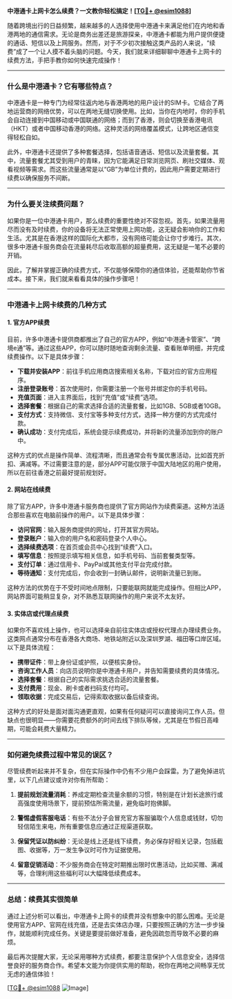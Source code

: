 **中港通卡上网卡怎么续费？一文教你轻松搞定！[[TG💪+ @esim1088](https://t.me/s/esim1088)]**

随着跨境出行的日益频繁，越来越多的人选择使用中港通卡来满足他们在内地和香港两地的通信需求。无论是商务出差还是旅游探亲，中港通卡都能为用户提供便捷的通话、短信以及上网服务。然而，对于不少初次接触这类产品的人来说，“续费”成了一个让人摸不着头脑的问题。今天，我们就来详细聊聊中港通卡上网卡的续费方法，手把手教你如何快速完成操作！

---

### **什么是中港通卡？它有哪些特点？**

中港通卡是一种专门为经常往返内地与香港两地的用户设计的SIM卡。它结合了两地运营商的网络优势，可以在两地无缝切换使用。比如，当你在内地时，你的手机会自动连接到中国移动或中国联通的网络；而到了香港，则会切换至香港电讯（HKT）或者中国移动香港的网络。这种灵活的网络覆盖模式，让跨地区通信变得轻松自如。

此外，中港通卡还提供了多种套餐选择，包括语音通话、短信以及流量套餐。其中，流量套餐尤其受到用户的青睐，因为它能满足日常浏览网页、刷社交媒体、观看视频等需求。而这些流量通常是以“GB”为单位计费的，因此用户需要定期进行续费以确保服务不间断。

---

### **为什么要关注续费问题？**

如果你是一位中港通卡用户，那么续费的重要性绝对不容忽视。首先，如果流量用尽而没有及时续费，你的设备将无法正常使用上网功能，这无疑会影响你的工作和生活。尤其是在香港这样的国际化大都市，没有网络可能会让你寸步难行。其次，很多中港通卡服务商会在流量耗尽后收取高额的超量费用，这无疑是一笔不必要的开销。

因此，了解并掌握正确的续费方式，不仅能够保障你的通信体验，还能帮助你节省成本。接下来，我们就来看看具体的操作步骤吧！

---

### **中港通卡上网卡续费的几种方式**

#### **1. 官方APP续费**
目前，许多中港通卡提供商都推出了自己的官方APP，例如“中港通卡管家”、“跨境e通”等。通过这些APP，你可以随时随地查询剩余流量、查看账单明细，并完成续费操作。以下是具体步骤：

- **下载并安装APP**：前往手机应用商店搜索相关名称，下载对应的官方应用程序。
- **注册登录账号**：首次使用时，你需要注册一个账号并绑定你的手机号码。
- **充值页面**：进入主界面后，找到“充值”或“续费”选项。
- **选择套餐**：根据自己的需求选择合适的流量套餐，比如1GB、5GB或者10GB。
- **支付方式**：支持微信、支付宝等多种支付方式，选择一种方便的方式完成付款。
- **确认成功**：支付完成后，系统会提示续费成功，并将新的流量添加到你的账户中。

这种方式的优点是操作简单、流程清晰，而且通常会有专属优惠活动，比如首充折扣、满减等。不过需要注意的是，部分APP可能仅限于中国大陆地区的用户使用，所以在前往香港之前最好提前规划好。

#### **2. 网站在线续费**
除了官方APP，许多中港通卡服务商也提供了官方网站作为续费渠道。这种方法适合那些喜欢在电脑前操作的用户。以下是具体步骤：

- **访问官网**：输入服务商提供的网址，打开其官方网站。
- **登录账户**：输入你的用户名和密码登录个人中心。
- **选择续费选项**：在首页或会员中心找到“续费”入口。
- **填写信息**：按照提示填写相关信息，如手机号码、当前套餐类型等。
- **支付订单**：通过信用卡、PayPal或其他支付平台完成付款。
- **等待通知**：支付完成后，你会收到一封确认邮件，说明新流量已到账。

这种方法的优势在于不受时间地点限制，只要能联网就能完成操作。但相比APP，网站界面可能稍显复杂，对不熟悉互联网操作的用户来说不太友好。

#### **3. 实体店或代理点续费**
如果你不喜欢线上操作，也可以选择亲自前往实体店或授权代理点办理续费业务。这类网点通常分布在香港各大商场、地铁站附近以及深圳罗湖、福田等口岸区域。以下是具体流程：

- **携带证件**：带上身份证或护照，以便核实身份。
- **咨询工作人员**：向店员说明你是中港通卡用户，并告知需要续费的具体情况。
- **选择套餐**：根据自己的实际需求挑选合适的流量套餐。
- **支付费用**：现金、刷卡或者扫码支付均可。
- **领取收据**：完成交易后，记得索取收据以备后续查询。

这种方式的好处是面对面沟通更直观，如果有任何疑问可以直接询问工作人员。但缺点也很明显——你需要花费额外的时间去线下排队等候，尤其是在节假日高峰期，可能会耗费大量精力。

---

### **如何避免续费过程中常见的误区？**

尽管续费听起来并不复杂，但在实际操作中仍有不少用户会踩雷。为了避免掉进坑里，以下几点建议或许对你有所帮助：

1. **提前规划流量消耗**：养成定期检查流量余额的习惯，特别是在计划长途旅行或高强度使用场景下，提前预估所需流量，避免临时抱佛脚。
   
2. **警惕虚假客服电话**：有些不法分子会冒充官方客服骗取个人信息或钱财，切勿轻信陌生来电，所有重要信息应通过正规渠道获取。

3. **保留凭证以防纠纷**：无论是线上还是线下续费，务必保存好相关记录，包括截图、收据等，万一发生争议时可作为证据使用。

4. **留意促销活动**：不少服务商会在特定时期推出限时优惠活动，比如买赠、满减等，合理利用这些福利可以大幅降低续费成本。

---

### **总结：续费其实很简单**

通过上述分析可以看出，中港通卡上网卡的续费并没有想象中的那么困难。无论是使用官方APP、官网在线充值，还是去实体店办理，只要按照正确的方法一步步操作，就能顺利完成任务。关键是要提前做好准备，避免因疏忽而导致不必要的麻烦。

最后再次提醒大家，无论采用哪种方式续费，都要注意保护个人信息安全，选择信誉良好的服务商合作。希望本文能为你提供实用的帮助，祝你在两地之间畅享无忧无虑的通信体验！

[[TG💪+ @esim1088](https://t.me/s/esim1088) ![Image](https://i.postimg.cc/4NQfJmqS/Snipaste-2025-05-13-00-14-12.png)]
